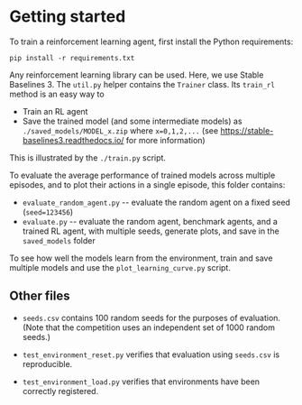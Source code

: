 # Getting started

To train a reinforcement learning agent, first install the Python requirements:

```
pip install -r requirements.txt
```

Any reinforcement learning library can be used. Here, we use Stable Baselines 3. The `util.py` helper contains the `Trainer` class. Its `train_rl` method is an easy way to

- Train an RL agent
- Save the trained model (and some intermediate models) as `./saved_models/MODEL_x.zip` where `x=0,1,2,...` (see https://stable-baselines3.readthedocs.io/ for more information)

This is illustrated by the `./train.py` script.

To evaluate the average performance of trained models across multiple episodes, and to plot their actions in a single episode, this folder contains:

- `evaluate_random_agent.py` -- evaluate the random agent on a fixed seed (`seed=123456`)
- `evaluate.py` -- evaluate the random agent, benchmark agents, and a trained RL agent, with multiple seeds, generate plots, and save in the `saved_models` folder

To see how well the models learn from the environment, train and save multiple models and use the `plot_learning_curve.py` script.

## Other files

- `seeds.csv` contains 100 random seeds for the purposes of evaluation. (Note that the competition uses an independent set of 1000 random seeds.)

- `test_environment_reset.py` verifies that evaluation using `seeds.csv` is reproducible.

- `test_environment_load.py` verifies that environments have been correctly registered.
